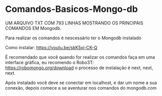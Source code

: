 # Comandos-Basicos-Mongo-db
UM ARQUIVO TXT COM 793 LINHAS MOSTRANDO OS PRINCIPAIS COMANDOS EM Mongodb.


Para realizar os comandos é nescessário ter o Mongodb instalado 

Como instalar: https://youtu.be/skK5xj-CK-Q


È recomendado que você quando for realizar os comandos faça em uma interface gráfica, eu recomendo o Robo3T: https://robomongo.org/download o processo de instalação é next, next, next.

Após instalado você deve se conectar em localhost, e dar um nome a sua conexão, depois comece a se aventurar nos comandos do mongodb.com
